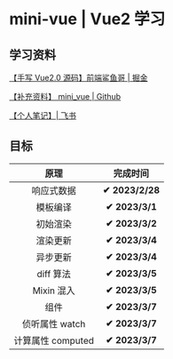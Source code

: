# mini-vue | Vue2 学习

## 学习资料

[【手写 Vue2.0 源码】前端鲨鱼哥 | 掘金](https://juejin.cn/post/6935344605424517128#heading-2)

[【补充资料】 mini_vue | Github](https://github.com/maolovecoding/mini-vue2-stage/tree/master/src)

[【个人笔记】| 飞书](https://bi20oeq353.feishu.cn/mindnotes/bmncnNVbdFscs2ozQrXCu6ZQbvg#outline)

## 目标

|       原理        |    完成时间     |
| :---------------: | :-------------: |
|    响应式数据     | **✔ 2023/2/28** |
|     模板编译      | **✔ 2023/3/1**  |
|     初始渲染      | **✔ 2023/3/2**  |
|     渲染更新      | **✔ 2023/3/4**  |
|     异步更新      | **✔ 2023/3/4**  |
|     diff 算法     | **✔ 2023/3/5**  |
|    Mixin 混入     | **✔ 2023/3/5**  |
|       组件        | **✔ 2023/3/7**  |
|  侦听属性 watch   | **✔ 2023/3/7**  |
| 计算属性 computed | **✔ 2023/3/7**  |
